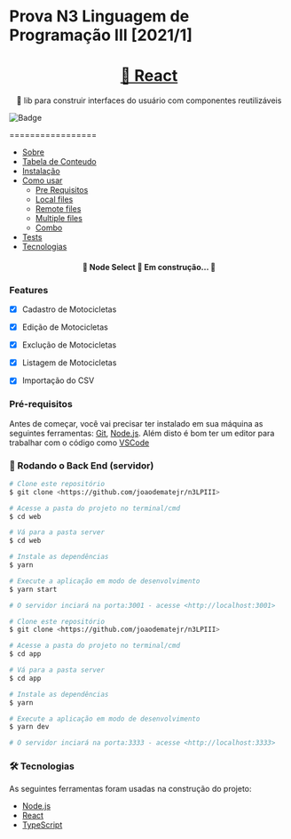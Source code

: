 # Prova N3 Linguagem de Programação III [2021/1]

<h1 align="center">
    <a href="https://pt-br.reactjs.org/">🔗 React</a>
</h1>
<p align="center">🚀 lib para construir interfaces do usuário com componentes reutilizáveis</p>

![Badge](https://www.cesusc.edu.br/app/themes/sage/dist/images/img-topo/logo.png)

=================
<!--ts-->
   * [Sobre](#Sobre)
   * [Tabela de Conteudo](#tabela-de-conteudo)
   * [Instalação](#instalacao)
   * [Como usar](#como-usar)
      * [Pre Requisitos](#pre-requisitos)
      * [Local files](#local-files)
      * [Remote files](#remote-files)
      * [Multiple files](#multiple-files)
      * [Combo](#combo)
   * [Tests](#testes)
   * [Tecnologias](#tecnologias)
<!--te-->


<h4 align="center"> 
	🚧  Node Select 🚀 Em construção...  🚧
</h4>

### Features

- [x] Cadastro de Motocicletas
- [x] Edição de Motocicletas
- [x] Exclução de Motocicletas
- [x] Listagem de Motocicletas
- [x] Importação do CSV


### Pré-requisitos

Antes de começar, você vai precisar ter instalado em sua máquina as seguintes ferramentas:
[Git](https://git-scm.com), [Node.js](https://nodejs.org/en/). 
Além disto é bom ter um editor para trabalhar com o código como [VSCode](https://code.visualstudio.com/)

### 🎲 Rodando o Back End (servidor)

```bash
# Clone este repositório
$ git clone <https://github.com/joaodematejr/n3LPIII>

# Acesse a pasta do projeto no terminal/cmd
$ cd web

# Vá para a pasta server
$ cd web

# Instale as dependências
$ yarn

# Execute a aplicação em modo de desenvolvimento
$ yarn start

# O servidor inciará na porta:3001 - acesse <http://localhost:3001>
```

```bash
# Clone este repositório
$ git clone <https://github.com/joaodematejr/n3LPIII>

# Acesse a pasta do projeto no terminal/cmd
$ cd app

# Vá para a pasta server
$ cd app

# Instale as dependências
$ yarn

# Execute a aplicação em modo de desenvolvimento
$ yarn dev

# O servidor inciará na porta:3333 - acesse <http://localhost:3333> 
```

### 🛠 Tecnologias

As seguintes ferramentas foram usadas na construção do projeto:

- [Node.js](https://nodejs.org/en/)
- [React](https://pt-br.reactjs.org/)
- [TypeScript](https://www.typescriptlang.org/)
